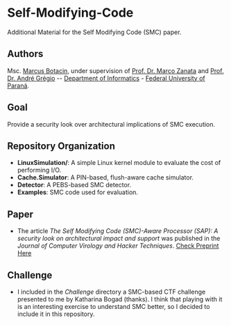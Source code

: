 # Self-Modifying-Code

Additional Material for the Self Modifying Code (SMC) paper.

## Authors

Msc. [Marcus Botacin](www.inf.ufpr.br/mfbotacin), under supervision of [Prof. Dr. Marco Zanata](http://web.inf.ufpr.br/mazalves/) and [Prof. Dr. André Grégio](https://sites.google.com/site/argregio/) -- [Department of Informatics](http://web.inf.ufpr.br/dinf/) - [Federal University of Paraná](http://www.ufpr.br/portalufpr/).

## Goal

Provide a security look over architectural implications of SMC execution.

## Repository Organization

* **LinuxSimulation/**: A simple Linux kernel module to evaluate the cost of performing I/O.
* **Cache.Simulator**: A PIN-based, flush-aware cache simulator.
* **Detector**: A PEBS-based SMC detector.
* **Examples**: SMC code used for evaluation.

## Paper

* The article *The Self Modifying Code (SMC)-Aware Processor (SAP): A security look on architectural impact and support* was published in the *Journal of Computer Virology and Hacker Techniques*. [Check Preprint Here](https://github.com/marcusbotacin/Self-Modifying-Code/blob/master/Paper/paper.pdf)

## Challenge

* I included in the *Challenge* directory a SMC-based CTF challenge presented to me by Katharina Bogad (thanks). I think that playing with it is an interesting exercise to understand SMC better, so I decided to include it in this repository.
